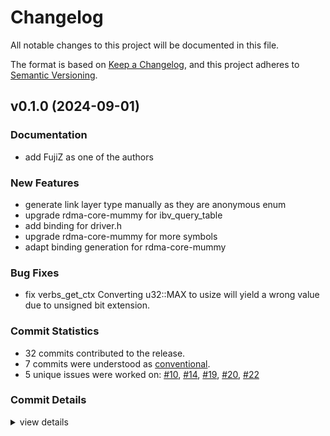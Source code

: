 # Changelog

All notable changes to this project will be documented in this file.

The format is based on [Keep a Changelog](https://keepachangelog.com/en/1.0.0/),
and this project adheres to [Semantic Versioning](https://semver.org/spec/v2.0.0.html).

## v0.1.0 (2024-09-01)

### Documentation

 - <csr-id-42c6c8c08b22cb2c420720e683834fbcc78a83e9/> add FujiZ as one of the authors

### New Features

 - <csr-id-b4f582b6db08a908b883c4b023d1f0c283bde521/> generate link layer type manually as they are anonymous enum
 - <csr-id-beda7f4e9e9201be11d65c8454cf94c97692a024/> upgrade rdma-core-mummy for ibv_query_table
 - <csr-id-bf646caa7a24a009d2e2ea072af6b8ce48abdc98/> add binding for driver.h
 - <csr-id-7788fe84ddb4c7e4eb31747e881664a9bcc16305/> upgrade rdma-core-mummy for more symbols
 - <csr-id-ee85a55844321c743998383164e40636b21d26f6/> adapt binding generation for rdma-core-mummy

### Bug Fixes

 - <csr-id-6f03b3585933f1cf9e3be14fa3c13ded90bee8ec/> fix verbs_get_ctx
   Converting u32::MAX to usize will yield a wrong value due to unsigned
   bit extension.

### Commit Statistics

<csr-read-only-do-not-edit/>

 - 32 commits contributed to the release.
 - 7 commits were understood as [conventional](https://www.conventionalcommits.org).
 - 5 unique issues were worked on: [#10](https://github.com/RDMA-Rust/rdma-mummy-sys/issues/10), [#14](https://github.com/RDMA-Rust/rdma-mummy-sys/issues/14), [#19](https://github.com/RDMA-Rust/rdma-mummy-sys/issues/19), [#20](https://github.com/RDMA-Rust/rdma-mummy-sys/issues/20), [#22](https://github.com/RDMA-Rust/rdma-mummy-sys/issues/22)

### Commit Details

<csr-read-only-do-not-edit/>

<details><summary>view details</summary>

 * **[#10](https://github.com/RDMA-Rust/rdma-mummy-sys/issues/10)**
    - Fix build failure ([`fa0b1c9`](https://github.com/RDMA-Rust/rdma-mummy-sys/commit/fa0b1c96b0afcdbc9468f44c8abae084519df3ac))
 * **[#14](https://github.com/RDMA-Rust/rdma-mummy-sys/issues/14)**
    - Refine Cargo toml and readme ([`64890a2`](https://github.com/RDMA-Rust/rdma-mummy-sys/commit/64890a248e43d32d76b2a83f7fe485f16cff2f7b))
 * **[#19](https://github.com/RDMA-Rust/rdma-mummy-sys/issues/19)**
    - Add ibv_opcode_* constants definition ([`49a36dc`](https://github.com/RDMA-Rust/rdma-mummy-sys/commit/49a36dc42382b6526dcbabfd4850f2c3311b8f7c))
 * **[#20](https://github.com/RDMA-Rust/rdma-mummy-sys/issues/20)**
    - Fix bindings type options ([`41f04dc`](https://github.com/RDMA-Rust/rdma-mummy-sys/commit/41f04dc2f871332656cf272448bdf6df069f100e))
 * **[#22](https://github.com/RDMA-Rust/rdma-mummy-sys/issues/22)**
    - Change `ibv_evnet_type` from u32 to rust enum. ([`8bdaed8`](https://github.com/RDMA-Rust/rdma-mummy-sys/commit/8bdaed8f4353114ca962f12a7376ba03fdf45d2f))
 * **Uncategorized**
    - Release rdma-mummy-sys v0.1.0 ([`c8ade64`](https://github.com/RDMA-Rust/rdma-mummy-sys/commit/c8ade64d34edc1e3165b2d9ec9acd0b2915ba17c))
    - Add FujiZ as one of the authors ([`42c6c8c`](https://github.com/RDMA-Rust/rdma-mummy-sys/commit/42c6c8c08b22cb2c420720e683834fbcc78a83e9))
    - Generate link layer type manually as they are anonymous enum ([`b4f582b`](https://github.com/RDMA-Rust/rdma-mummy-sys/commit/b4f582b6db08a908b883c4b023d1f0c283bde521))
    - Upgrade rdma-core-mummy for ibv_query_table ([`beda7f4`](https://github.com/RDMA-Rust/rdma-mummy-sys/commit/beda7f4e9e9201be11d65c8454cf94c97692a024))
    - Add binding for driver.h ([`bf646ca`](https://github.com/RDMA-Rust/rdma-mummy-sys/commit/bf646caa7a24a009d2e2ea072af6b8ce48abdc98))
    - Upgrade rdma-core-mummy for more symbols ([`7788fe8`](https://github.com/RDMA-Rust/rdma-mummy-sys/commit/7788fe84ddb4c7e4eb31747e881664a9bcc16305))
    - Fix verbs_get_ctx ([`6f03b35`](https://github.com/RDMA-Rust/rdma-mummy-sys/commit/6f03b3585933f1cf9e3be14fa3c13ded90bee8ec))
    - Adapt binding generation for rdma-core-mummy ([`ee85a55`](https://github.com/RDMA-Rust/rdma-mummy-sys/commit/ee85a55844321c743998383164e40636b21d26f6))
    - Update version ([`ad39d0c`](https://github.com/RDMA-Rust/rdma-mummy-sys/commit/ad39d0cba38a5ffe57c3596cfca7a4476c41b61c))
    - Use submodule to setup rdma env ([`aec591d`](https://github.com/RDMA-Rust/rdma-mummy-sys/commit/aec591d4ab56be5a3cfe5f5ef43061dcb30e7481))
    - Update version to 0.2.0 ([`7509049`](https://github.com/RDMA-Rust/rdma-mummy-sys/commit/75090499b5b060f475caaa93ac8d1f7aa003a175))
    - Test examples in ci ([`9288a38`](https://github.com/RDMA-Rust/rdma-mummy-sys/commit/9288a38e9442553d4b57bc2a93583d51e0fd395d))
    - Add cm examples ([`a2b6709`](https://github.com/RDMA-Rust/rdma-mummy-sys/commit/a2b67092cb35cd2ff4d0372de395876341479650))
    - Remove parse callback ([`713d867`](https://github.com/RDMA-Rust/rdma-mummy-sys/commit/713d867074982c82660ad501bc19a91d52570085))
    - Allow custom rdma-core installation ([`f4cb538`](https://github.com/RDMA-Rust/rdma-mummy-sys/commit/f4cb538e391cf0d7c7e883ed54233cef24248990))
    - Bump ci rust toolchain to 1.61.0 ([`33002af`](https://github.com/RDMA-Rust/rdma-mummy-sys/commit/33002af7873422beb659ecb0ad1377215512706e))
    - Fix clippy lints ([`b019783`](https://github.com/RDMA-Rust/rdma-mummy-sys/commit/b01978383bc97f91b55870d1d87a80fb6b34e281))
    - Change module structure ([`a5be970`](https://github.com/RDMA-Rust/rdma-mummy-sys/commit/a5be9702aa28d0c7857318bfa6754f9d35f69459))
    - Change path of bindings.rs ([`1868046`](https://github.com/RDMA-Rust/rdma-mummy-sys/commit/18680467ad57d69cadc7c783aa6b559a8826bf49))
    - Cargo build failure ([`5c1a331`](https://github.com/RDMA-Rust/rdma-mummy-sys/commit/5c1a33184302f25c27d7b33a6c85afc038db58de))
    - Add macros from rdma_cma.h ([`2bb2c5b`](https://github.com/RDMA-Rust/rdma-mummy-sys/commit/2bb2c5bd7e58f5f8bc5584cfacc16c6587664e7c))
    - Remove default ([`fd0d4ab`](https://github.com/RDMA-Rust/rdma-mummy-sys/commit/fd0d4ab9fe630ad2c8af377529ab749410fe78b0))
    - Use *mut instead of &mut ([`79f79bb`](https://github.com/RDMA-Rust/rdma-mummy-sys/commit/79f79bb36383ef8465799f13ca6d4b132a669801))
    - Binding refactor ([`da6159c`](https://github.com/RDMA-Rust/rdma-mummy-sys/commit/da6159c5a5a2c018182374d2f12e7663f4d3bfd2))
    - Libibverbs-dev and librdmacm-dev bindgen ([`b738668`](https://github.com/RDMA-Rust/rdma-mummy-sys/commit/b7386686cdb275d01c9f2e8a453ff82b30712a38))
    - First commit ([`65f6637`](https://github.com/RDMA-Rust/rdma-mummy-sys/commit/65f6637a6d2c37fc1d7f196b1ed6c3d6d6350687))
    - Initial commit ([`1bb7cf2`](https://github.com/RDMA-Rust/rdma-mummy-sys/commit/1bb7cf2d1cc6644c56bc5d89fc7c0a5843fae9b3))
</details>

